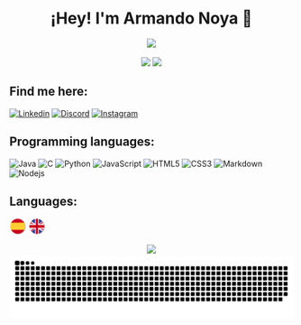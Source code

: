 <h1 align="center"> ¡Hey! I'm Armando Noya 👋 </h1>


<p align="center">
<img src="https://readme-typing-svg.demolab.com?font=Inconsolata&weight=600&size=24&duration=5500&pause=1000&color=221DF7&center=true&vCenter=true&random=false&width=550&lines=I'm+a+28-year-old+Software+Engineer;Working+as+Software+Developer+at+Gadisa"/>
</p>

<div align="center">
 <img height="180em" src="https://github-readme-stats.vercel.app/api?username=anoya97&include_all_commits=true&rank_icon=github&count_private=true&show_icons=true&line_height=20&title_color=7A7ADB&icon_color=2234AE&text_color=D3D3D3&bg_color=0,000000,130F40"/>
 <img height="180em" src="https://github-readme-stats.vercel.app/api/top-langs?username=anoya97&show_icons=true&locale=en&layout=compact&line_height=20&title_color=7A7ADB&icon_color=2234AE&text_color=D3D3D3&bg_color=0,000000,130F40"/>
</div>

## Find me here:
[![Linkedin](https://img.shields.io/static/v1?label=&message=Linkedin&color=0E7FBF&&&style=flat&logo=linkedin&logoColor=white)](https://www.linkedin.com/in/armando-noya-651334185/)
[![Discord](https://img.shields.io/static/v1?label=&labelColor=6E85D3&message=anoya03&color=555555&style=flat&logo=discord&logoColor=white)](https://discord.com/users/anoya03#1085)
[![Instagram](https://img.shields.io/badge/-Instagram-c13584?style=flat&labelColor=c13584&logo=instagram&logoColor=white)](https://www.instagram.com/anoya97)

## Programming languages:

![Java](http://img.shields.io/badge/-Java-5B4638?style=flat-square&logo=java&logoColor=ffffff)
![C](http://img.shields.io/badge/-C-A8B9CC?style=flat-square&logo=c&logoColor=ffffff)
![Python](http://img.shields.io/badge/-Python-3776AB?style=flat-square&logo=python&logoColor=ffffff)
![JavaScript](https://img.shields.io/badge/-JavaScript-%23F7DF1C?style=flat-square&logo=javascript&logoColor=000000&labelColor=%23F7DF1C&color=%23FFCE5A)
![HTML5](https://img.shields.io/badge/-HTML5-%23E44D27?style=flat-square&logo=html5&logoColor=ffffff)
![CSS3](https://img.shields.io/badge/-CSS3-%231572B6?style=flat-square&logo=css3)
![Markdown](https://img.shields.io/badge/-Markdown-000000?style=flat-square&logo=markdown)
![Nodejs](https://img.shields.io/badge/-Nodejs-339933?style=flat-square&logo=Node.js&logoColor=ffffff)

## Languages:
<code><img height="30" src="https://raw.githubusercontent.com/anoya97/anoya97/master/Img/esp.png"></code>
<code><img height="30" src="https://raw.githubusercontent.com/anoya97/anoya97/master/Img/ing.png"></code>

<div align="center">
  <img  src="https://novatorem.bgstatic.vercel.app/api/spotify"/></a>
</div>

<div align="center">
  <img  src="https://github.com/anoya97/anoya97/blob/main/Img/grid-snake2.svg"
       alt="snake" /></a>
</div>

     
